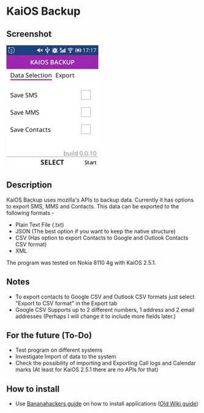 # KaiOS Backup

## Screenshot

![](./docs/menu.png)

## Description

KaiOS Backup uses mozilla's APIs to backup data. Currently it has options to export SMS, MMS and Contacts. This data can be exported to the following formats - 

- Plain Text File (.txt)
- JSON (The best option if you want to keep the native structure)
- CSV (Has option to export Contacts to Google and Outlook Contacts CSV format)
- XML

The program was tested on Nokia 8110 4g with KaiOS 2.5.1.

## Notes

- To export contacts to Google CSV and Outlook CSV formats just select "Export to CSV format" in the Export tab
- Google CSV Supports up to 2 different numbers, 1 address and 2 email addresses (Perhaps I will change it to include more fields later.)

## For the future (To-Do)

- Test program on different systems
- Investigate Import of data to the system
- Check the possibility of importing and Exporting Call logs and Calendar marks (At least for KaiOS 2.5.1 there are no APIs for that)

## How to install

- Use [Bananahackers guide](https://wiki.bananahackers.net/sideloading/webide) on how to install applications ([Old Wiki guide](https://ivan-hc.github.io/bananahackers/install-omnisd.html#h.p_9Fk5jizGWpwi)) 